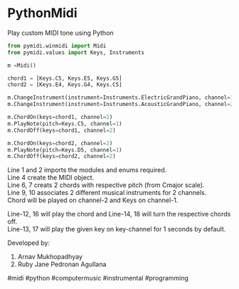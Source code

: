 # PythonMidi  
 Play custom MIDI tone using Python    
  
  
```python
from pymidi.winmidi import Midi
from pymidi.values import Keys, Instruments

m =Midi()

chord1 = [Keys.C5, Keys.E5, Keys.G5]
chord2 = [Keys.E4, Keys.G4, Keys.C5]

m.ChangeInstrument(instrument=Instruments.ElectricGrandPiano, channel=1)
m.ChangeInstrument(instrument=Instruments.AcousticGrandPiano, channel=2)

m.ChordOn(keys=chord1, channel=2)
m.PlayNote(pitch=Keys.C5, channel=1)
m.ChordOff(keys=chord1, channel=2)

m.ChordOn(keys=chord2, channel=2)
m.PlayNote(pitch=Keys.D5, channel=1)
m.ChordOff(keys=chord2, channel=2)
```  
  
Line 1 and 2 imports the modules and enums required.  
Line 4 create the MIDI object.  
Line 6, 7 creats 2 chords with respective pitch (from Cmajor scale).  
Line 9, 10 associates 2 different musical instruments for 2 channels.  
Chord will be played on channel-2 and Keys on channel-1.  
  
Line-12, 16 will play the chord and Line-14, 18 will turn the respective chords off.  
Line-13, 17 will play the given key on key-channel for 1 seconds by default.  
  
  
Developed by:
1. Arnav Mukhopadhyay  
2. Ruby Jane Pedronan Agullana  
  
#midi #python #computermusic #instrumental #programming  
